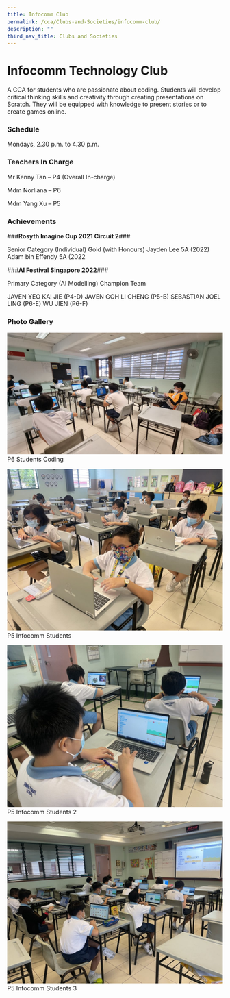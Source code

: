 ```yaml
---
title: Infocomm Club
permalink: /cca/Clubs-and-Societies/infocomm-club/
description: ""
third_nav_title: Clubs and Societies
---
```

# **Infocomm Technology Club**

A CCA for students who are passionate about coding. Students will develop critical thinking skills and creativity through creating presentations on Scratch. They will be equipped with knowledge to present stories or to create games online.

### Schedule

Mondays, 2.30 p.m. to 4.30 p.m.

### Teachers In Charge

Mr Kenny Tan – P4 (Overall In-charge)

Mdm Norliana – P6

Mdm Yang Xu – P5

### Achievements

###**Rosyth Imagine Cup 2021 Circuit 2**###

Senior Category (Individual)
Gold (with Honours)
Jayden Lee 5A (2022)
Adam bin Effendy 5A (2022

###**AI Festival Singapore 2022**###

Primary Category (AI Modelling)
Champion Team

JAVEN YEO KAI JIE (P4-D)
JAVEN GOH LI CHENG (P5-B)
SEBASTIAN JOEL LING (P6-E)
WU JIEN (P6-F)


### Photo Gallery

![](/images/P6-Students-coding-2-1024x577.jpg)
P6 Students Coding

![](/images/P5-Infocomm-Students-1024x768.jpeg)
P5 Infocomm Students

![](/images/P5-Infocomm-Students-2-1024x768.jpeg)
P5 Infocomm Students 2

![](/images/P5-Infocomm-Students-3-1024x768.jpeg)
P5 Infocomm Students 3